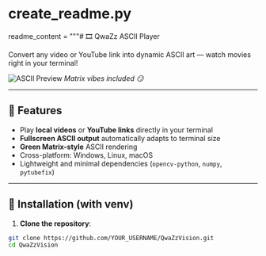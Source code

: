 # create_readme.py
readme_content = """# 🎞️ QwaZz ASCII Player

Convert any video or YouTube link into dynamic ASCII art — watch movies right in your terminal!  

![ASCII Preview](https://) 
*Matrix vibes included 😏*

---

## 🚀 Features
- Play **local videos** or **YouTube links** directly in your terminal
- **Fullscreen ASCII output** automatically adapts to terminal size
- **Green Matrix-style** ASCII rendering
- Cross-platform: Windows, Linux, macOS
- Lightweight and minimal dependencies (`opencv-python`, `numpy`, `pytubefix`)

---

## 💾 Installation (with venv)

1. **Clone the repository**:

```bash
git clone https://github.com/YOUR_USERNAME/QwaZzVision.git
cd QwaZzVision
